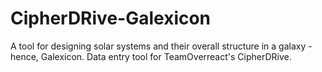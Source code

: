 # CipherDRive-Galexicon


A tool for designing solar systems and their overall structure in a galaxy - hence, Galexicon. Data entry tool for TeamOverreact's CipherDRive.
